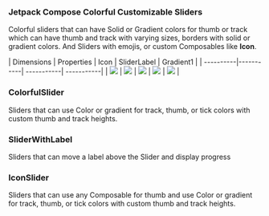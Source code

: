 ### Jetpack Compose Colorful Customizable Sliders
Colorful sliders that can have Solid or Gradient colors for thumb or track which can have
 thumb and track with varying sizes, borders with solid or gradient colors.
And Sliders with emojis, or custom Composables like **Icon**.

| Dimensions | Properties | Icon | SliderLabel | Gradient1 |
| ----------|-----------| -----------| -----------|
| <img src="./screenshots/slider_dimensions.png"/> | <img src="./screenshots/slider_properties.png"/> | <img src="./screenshots/slider_icons.png"/> |  <img src="./screenshots/slider_labels.png"/> | <img src="./screenshots/slider_gradient.png"/> |


### ColorfulSlider
Sliders that can use Color or gradient for track, thumb, or tick colors with custom
thumb and track heights. 

### SliderWithLabel
Sliders that can move a label above the Slider and display progress

### IconSlider
Sliders that can use any Composable for thumb and use Color or gradient for track, thumb, or tick colors with custom
thumb and track heights. 